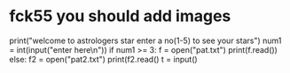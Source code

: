 # fck55 you should add images
print("welcome to astrologers star enter a no(1-5) to see your stars")
num1 = int(input("enter here\n"))
if num1 >= 3:
    f = open("pat.txt")
    print(f.read())
else:
    f2 = open("pat2.txt")
    print(f2.read()
   t = input()



